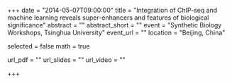 +++
date = "2014-05-07T09:00:00"
title = "Integration of ChIP-seq and machine learning reveals super-enhancers and features of biological significance"
abstract = ""
abstract_short = ""
event = "Synthetic Biology Workshops, Tsinghua University"
event_url = ""
location = "Beijing, China"

selected = false
math = true

url_pdf = ""
url_slides = ""
url_video = ""


+++
